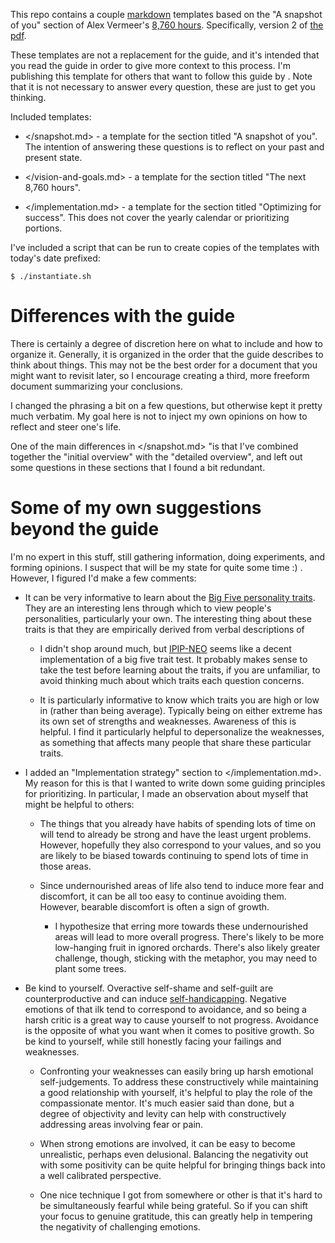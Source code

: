 This repo contains a couple [markdown] templates based on the "A snapshot of
you" section of Alex Vermeer's [8,760 hours]. Specifically, version 2 of [the
pdf].

[8,760 hours]: https://alexvermeer.com/8760hours/
[the pdf]:     https://drive.google.com/file/d/0B2PaeRjVqAN7MngxTXFPQkpLVjg/view
[markdown]:    https://daringfireball.net/projects/markdown/

These templates are not a replacement for the guide, and it's intended that you
read the guide in order to give more context to this process. I'm publishing
this template for others that want to follow this guide by .  Note that it is
not necessary to answer every question, these are just to get you thinking.

Included templates:

* </snapshot.md> - a template for the section titled "A snapshot of you". The
  intention of answering these questions is to reflect on your past and present
  state.

* </vision-and-goals.md> - a template for the section titled "The next 8,760
  hours".

- </implementation.md> - a template for the section titled "Optimizing for
  success". This does not cover the yearly calendar or prioritizing portions.

I've included a script that can be run to create copies of the templates with
today's date prefixed:

```
$ ./instantiate.sh
```

# Differences with the guide

There is certainly a degree of discretion here on what to include and how to
organize it. Generally, it is organized in the order that the guide describes to
think about things. This may not be the best order for a document that you might
want to revisit later, so I encourage creating a third, more freeform document
summarizing your conclusions.

I changed the phrasing a bit on a few questions, but otherwise kept it pretty
much verbatim. My goal here is not to inject my own opinions on how to reflect
and steer one's life.

One of the main differences in </snapshot.md> "is that I've combined together
the "initial overview" with the "detailed overview", and left out some questions
in these sections that I found a bit redundant.

# Some of my own suggestions beyond the guide

I'm no expert in this stuff, still gathering information, doing experiments, and
forming opinions.  I suspect that will be my state for quite some time :) .
However, I figured I'd make a few comments:

* It can be very informative to learn about the [Big Five personality traits][].
  They are an interesting lens through which to view people's personalities,
  particularly your own. The interesting thing about these traits is that they
  are empirically derived from verbal descriptions of

  - I didn't shop around much, but [IPIP-NEO][] seems like a decent
    implementation of a big five trait test. It probably makes sense to take the
    test before learning about the traits, if you are unfamiliar, to avoid
    thinking much about which traits each question concerns.

  - It is particularly informative to know which traits you are high or low in
    (rather than being average). Typically being on either extreme has its own
    set of strengths and weaknesses. Awareness of this is helpful. I find it
    particularly helpful to depersonalize the weaknesses, as something that
    affects many people that share these particular traits.

* I added an "Implementation strategy" section to </implementation.md>. My
  reason for this is that I wanted to write down some guiding principles for
  prioritizing. In particular, I made an observation about myself that might be
  helpful to others:

  - The things that you already have habits of spending lots of time on will
    tend to already be strong and have the least urgent problems. However,
    hopefully they also correspond to your values, and so you are likely to be
    biased towards continuing to spend lots of time in those areas.

  - Since undernourished areas of life also tend to induce more fear and
    discomfort, it can be all too easy to continue avoiding them. However,
    bearable discomfort is often a sign of growth.

    - I hypothesize that erring more towards these undernourished areas will
    lead to more overall progress. There's likely to be more low-hanging fruit
    in ignored orchards. There's also likely greater challenge, though, sticking
    with the metaphor, you may need to plant some trees.

* Be kind to yourself. Overactive self-shame and self-guilt are
  counterproductive and can induce [self-handicapping][]. Negative emotions of
  that ilk tend to correspond to avoidance, and so being a harsh critic is a
  great way to cause yourself to not progress. Avoidance is the opposite of what
  you want when it comes to positive growth. So be kind to yourself, while still
  honestly facing your failings and weaknesses.

    - Confronting your weaknesses can easily bring up harsh emotional
      self-judgements. To address these constructively while maintaining a good
      relationship with yourself, it's helpful to play the role of the
      compassionate mentor. It's much easier said than done, but a degree of
      objectivity and levity can help with constructively addressing areas
      involving fear or pain.

    - When strong emotions are involved, it can be easy to become unrealistic,
      perhaps even delusional. Balancing the negativity out with some positivity
      can be quite helpful for bringing things back into a well calibrated
      perspective.

    - One nice technique I got from somewhere or other is that it's
      hard to be simultaneously fearful while being grateful. So if you can
      shift your focus to genuine gratitude, this can greatly help in tempering
      the negativity of challenging emotions.

[Big Five personality traits]: https://en.wikipedia.org/wiki/Big_Five_personality_traits
[IPIP-NEO]: http://www.personal.psu.edu/~j5j/IPIP/
[self-handicapping]: https://en.wikipedia.org/wiki/Self-handicapping

